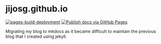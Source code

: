 # jijosg.github.io

[![pages-build-deployment](https://github.com/jijosg/jijosg.github.io/actions/workflows/pages/pages-build-deployment/badge.svg)](https://github.com/jijosg/jijosg.github.io/actions/workflows/pages/pages-build-deployment)  [![Publish docs via GitHub Pages](https://github.com/jijosg/jijosg.github.io/actions/workflows/main.yml/badge.svg)](https://github.com/jijosg/jijosg.github.io/actions/workflows/main.yml)

Migrating my blog to mkdocs as it became difficult to maintain the previous blog that I created using jekyll.
